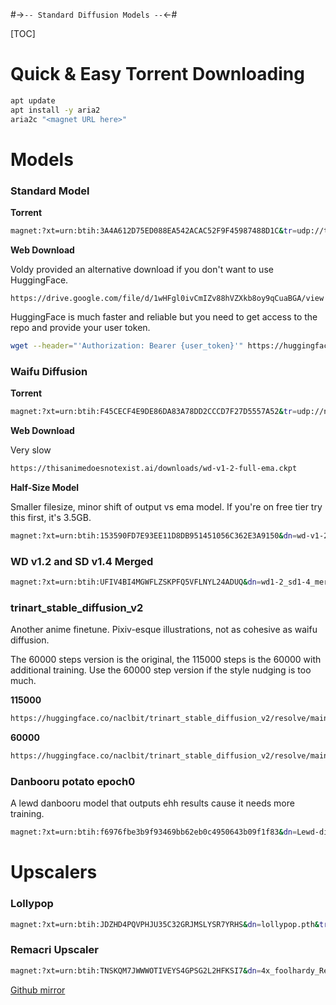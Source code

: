 #->`-- Standard Diffusion Models --`<-#

[TOC]

# Quick & Easy Torrent Downloading

```bash
apt update
apt install -y aria2
aria2c "<magnet URL here>"
```

# Models

### Standard Model

**Torrent**

```bash
magnet:?xt=urn:btih:3A4A612D75ED088EA542ACAC52F9F45987488D1C&tr=udp://tracker.opentrackr.org:1337
```



**Web Download**

Voldy provided an alternative download if you don't want to use HuggingFace.

`https://drive.google.com/file/d/1wHFgl0ivCmIZv88hVZXkb8oy9qCuaBGA/view`


HuggingFace is much faster and reliable but you need to get access to the repo and provide your user token.

```bash
wget --header="'Authorization: Bearer {user_token}'" https://huggingface.co/CompVis/stable-diffusion-v-1-4-original/resolve/main/sd-v1-4.ckpt -O sd-v1-4.ckpt
```



### Waifu Diffusion



**Torrent**

```bash
magnet:?xt=urn:btih:F45CECF4E9DE86DA83A78DD2CCCD7F27D5557A52&tr=udp://nyquist.localghost.org:6969
```



**Web Download**

Very slow

```bash
https://thisanimedoesnotexist.ai/downloads/wd-v1-2-full-ema.ckpt
```



**Half-Size Model**

Smaller filesize, minor shift of output vs ema model. If you're on free tier try this first, it's 3.5GB. 

```bash
magnet:?xt=urn:btih:153590FD7E93EE11D8DB951451056C362E3A9150&dn=wd-v1-2-full-ema-pruned.ckpt&tr=udp://tracker.opentrackr.org:1337
```

### WD v1.2 and SD v1.4 Merged
```bash
magnet:?xt=urn:btih:UFIV4BI4MGWFLZSKPFQ5VFLNYL24ADUQ&dn=wd1-2_sd1-4_merged.ckpt&tr=udp%3A%2F%2Ftracker.opentrackr.org%3A1337%2Fannounce
```


### trinart_stable_diffusion_v2

Another anime finetune. Pixiv-esque illustrations, not as cohesive as waifu diffusion.

The 60000 steps version is the original, the 115000 steps is the  60000 with additional training. Use the 60000 step version if the style nudging is too much.



**115000**

```bash
https://huggingface.co/naclbit/trinart_stable_diffusion_v2/resolve/main/trinart2_step115000.ckpt -O trinart2_step115000.ckpt
```



**60000**

```bash
https://huggingface.co/naclbit/trinart_stable_diffusion_v2/resolve/main/trinart2_step60000.ckpt -O trinart2_step60000.ckpt
```

### Danbooru potato epoch0

A lewd danbooru model that outputs ehh results cause it needs more training.

```bash
magnet:?xt=urn:btih:f6976fbe3b9f93469bb62eb0c4950643b09f1f83&dn=Lewd-diffusion-pruned.ckpt&tr=udp%3a%2f%2ftracker.opentrackr.org%3a1337%2fannounce&tr=http%3a%2f%2ftracker.nucozer-tracker.ml%3a2710%2fannounce&tr=udp%3a%2f%2ftracker.openbittorrent.com%3a6969%2fannounce&tr=udp%3a%2f%2ftracker.moeking.me%3a6969%2fannounce&tr=http%3a%2f%2ftracker.openbittorrent.com%3a80%2fannounce&tr=udp%3a%2f%2ftracker.dler.org%3a6969%2fannounce&tr=http%3a%2f%2ftracker1.bt.moack.co.kr%3a80%2fannounce&tr=udp%3a%2f%2fexplodie.org%3a6969%2fannounce&tr=udp%3a%2f%2fopen.stealth.si%3a80%2fannounce&tr=udp%3a%2f%2f9.rarbg.com%3a2810%2fannounce&tr=udp%3a%2f%2fexodus.desync.com%3a6969%2fannounce&tr=udp%3a%2f%2fbt.oiyo.tk%3a6969%2fannounce&tr=udp%3a%2f%2fopen.demonii.com%3a1337%2fannounce&tr=https%3a%2f%2ftracker.lilithraws.org%3a443%2fannounce&tr=http%3a%2f%2ftracker3.ctix.cn%3a8080%2fannounce&tr=udp%3a%2f%2fchouchou.top%3a8080%2fannounce&tr=https%3a%2f%2fopentracker.i2p.rocks%3a443%2fannounce&tr=https%3a%2f%2ftracker.nanoha.org%3a443%2fannounce&tr=udp%3a%2f%2ftracker.torrent.eu.org%3a451%2fannounce&tr=https%3a%2f%2ftracker1.520.jp%3a443%2fannounce
```

# Upscalers

### Lollypop

```bash
magnet:?xt=urn:btih:JDZHD4PQVPHJU35C32GRJMSLYSR7YRHS&dn=lollypop.pth&tr=udp%3A%2F%2Ftracker.opentrackr.org%3A1337%2Fannounce
```

### Remacri Upscaler
```bash
magnet:?xt=urn:btih:TNSKQM7JWWWOTIVEYS4GPSG2L2HFKSI7&dn=4x_foolhardy_Remacri.pth&tr=udp%3A%2F%2Ftracker.opentrackr.org%3A1337%2Fannounce
```

[Github mirror](https://github.com/Engineer-of-Stuff/stable-diffusion-paperspace/blob/main/Docs/Datasets.md)
